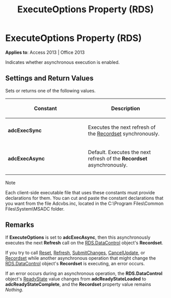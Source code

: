 ﻿---
title: ExecuteOptions Property (RDS)
TOCTitle: ExecuteOptions Property (RDS)
ms:assetid: fb244cbd-9a03-9128-1373-694c9061c9da
ms:mtpsurl: https://msdn.microsoft.com/en-us/library/JJ250285(v=office.15)
ms:contentKeyID: 48548864
ms.date: 09/18/2015
mtps_version: v=office.15
---

# ExecuteOptions Property (RDS)


**Applies to**: Access 2013 | Office 2013

Indicates whether asynchronous execution is enabled.

## Settings and Return Values

Sets or returns one of the following values.

<table>
<colgroup>
<col style="width: 50%" />
<col style="width: 50%" />
</colgroup>
<thead>
<tr class="header">
<th><p>Constant</p></th>
<th><p>Description</p></th>
</tr>
</thead>
<tbody>
<tr class="odd">
<td><p><strong>adcExecSync</strong></p></td>
<td><p>Executes the next refresh of the <a href="recordset-object-ado.md">Recordset</a> synchronously.</p></td>
</tr>
<tr class="even">
<td><p><strong>adcExecAsync</strong></p></td>
<td><p>Default. Executes the next refresh of the <strong>Recordset</strong> asynchronously.</p></td>
</tr>
</tbody>
</table>



> [!NOTE]
> <P>Each client-side executable file that uses these constants must provide declarations for them. You can cut and paste the constant declarations that you want from the file Adcvbs.inc, located in the C:\Program Files\Common Files\System\MSADC folder.</P>



## Remarks

If **ExecuteOptions** is set to **adcExecAsync**, then this asynchronously executes the next **Refresh** call on the [RDS.DataControl](datacontrol-object-rds.md) object's **Recordset**.

If you try to call [Reset](reset-method-rds.md), [Refresh](refresh-method-rds.md), [SubmitChanges](submitchanges-method-rds.md), [CancelUpdate](cancelupdate-method-ado.md), or [Recordset](recordset-sourcerecordset-properties-rds.md) while another asynchronous operation that might change the [RDS.DataControl](datacontrol-object-rds.md) object's **Recordset** is executing, an error occurs.

If an error occurs during an asynchronous operation, the **RDS.DataControl** object's [ReadyState](readystate-property-rds.md) value changes from **adcReadyStateLoaded** to **adcReadyStateComplete**, and the **Recordset** property value remains *Nothing*.

